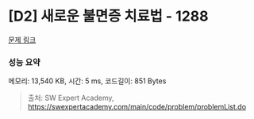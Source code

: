 # [D2] 새로운 불면증 치료법 - 1288 

[문제 링크](https://swexpertacademy.com/main/code/problem/problemDetail.do?contestProbId=AV18_yw6I9MCFAZN) 

### 성능 요약

메모리: 13,540 KB, 시간: 5 ms, 코드길이: 851 Bytes



> 출처: SW Expert Academy, https://swexpertacademy.com/main/code/problem/problemList.do